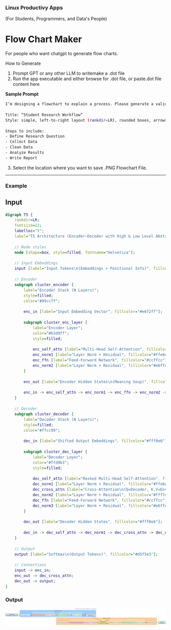 ### Linux Productivy Apps
(For Students, Programmers, and Data's People)

# Flow Chart Maker
For people who want chatgpt to generate flow charts.

How to Generate
1. Prompt GPT or any other LLM to writemake a .dot file
2. Run the app executable and either browse for .dot file, or paste.dot file content here

**Sample Prompt** 
```bash
I’m designing a flowchart to explain a process. Please generate a valid Graphviz DOT file (not an image, only the DOT text) using clear structure and labels.

Title: “Student Research Workflow”
Style: simple, left-to-right layout (rankdir=LR), rounded boxes, arrows showing data flow.

Steps to include:
- Define Research Question
- Collect Data
- Clean Data
- Analyze Results
- Write Report
```
3. Select the location where you want to save .PNG Flowchart File.

---

### Example

## **Input**
```dot
digraph T5 {
    rankdir=LR;
    fontsize=12;
    labelloc="t";
    label="T5 Architecture (Encoder–Decoder with High & Low Level Abstractions)";

    // Node styles
    node [shape=box, style=filled, fontname="Helvetica"];

    // Input Embeddings
    input [label="Input Tokens\n(Embeddings + Positional Info)", fillcolor="#cce5ff"];

    // Encoder
    subgraph cluster_encoder {
        label="Encoder Stack (N Layers)";
        style=filled;
        color="#99ccff";
        
        enc_in [label="Input Embedding Vector", fillcolor="#e6f2ff"];
        
        subgraph cluster_enc_layer {
            label="Encoder Layer";
            color="#b3d9ff";
            style=filled;

            enc_self_attn [label="Multi-Head Self-Attention", fillcolor="#ffcccb"];
            enc_norm1 [label="Layer Norm + Residual", fillcolor="#ffe6e6"];
            enc_ffn [label="Feed-Forward Network", fillcolor="#ccffcc"];
            enc_norm2 [label="Layer Norm + Residual", fillcolor="#e6ffe6"];
        }
        
        enc_out [label="Encoder Hidden States\n(Meaning Soup)", fillcolor="#e6f2ff"];
        
        enc_in -> enc_self_attn -> enc_norm1 -> enc_ffn -> enc_norm2 -> enc_out;
    }

    // Decoder
    subgraph cluster_decoder {
        label="Decoder Stack (N Layers)";
        style=filled;
        color="#ffcc99";
        
        dec_in [label="Shifted Output Embeddings", fillcolor="#fff0e6"];
        
        subgraph cluster_dec_layer {
            label="Decoder Layer";
            color="#ffd9b3";
            style=filled;
            
            dec_self_attn [label="Masked Multi-Head Self-Attention", fillcolor="#ffcccb"];
            dec_norm1 [label="Layer Norm + Residual", fillcolor="#ffe6e6"];
            dec_cross_attn [label="Cross-Attention\n(Q=Decoder, K,V=Encoder)", fillcolor="#ffeb99"];
            dec_norm2 [label="Layer Norm + Residual", fillcolor="#fff7cc"];
            dec_ffn [label="Feed-Forward Network", fillcolor="#ccffcc"];
            dec_norm3 [label="Layer Norm + Residual", fillcolor="#e6ffe6"];
        }
        
        dec_out [label="Decoder Hidden States", fillcolor="#fff0e6"];
        
        dec_in -> dec_self_attn -> dec_norm1 -> dec_cross_attn -> dec_norm2 -> dec_ffn -> dec_norm3 -> dec_out;
    }

    // Output
    output [label="Softmax\n(Output Tokens)", fillcolor="#d5f5e3"];

    // Connections
    input -> enc_in;
    enc_out -> dec_cross_attn;
    dec_out -> output;
}

```

### **Output**
![Flow chart maker Output Example](examples/T5%20architecture.png)